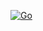 [![Go](https://github.com/umgefahren/algorithms-in-go/actions/workflows/go.yml/badge.svg)](https://github.com/umgefahren/algorithms-in-go/actions/workflows/go.yml)